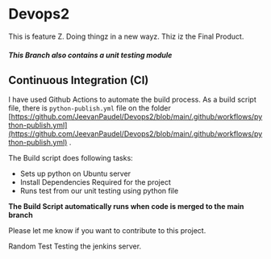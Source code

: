 # Devops2

This is feature Z. Doing thingz in a new wayz. Thiz iz the Final Product.

##### This Branch also contains a unit testing module


## Continuous Integration (CI) 

I have used Github Actions to automate the build process. As a build script file, there is `python-publish.yml` file on 
the folder [https://github.com/JeevanPaudel/Devops2/blob/main/.github/workflows/python-publish.yml](https://github.com/JeevanPaudel/Devops2/blob/main/.github/workflows/python-publish.yml) .

The Build script does following tasks:
* Sets up python on Ubuntu server
* Install Dependencies Required for the project
* Runs test from our unit testing using python file


**The Build Script automatically runs when code is merged to the main branch**


Please let me know if you want to contribute to this project. 

Random Test
Testing the jenkins server.

